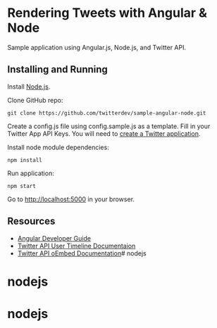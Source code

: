 Rendering Tweets with Angular & Node
===================

Sample application using Angular.js, Node.js, and Twitter API.


Installing and Running
----

Install [Node.js](http://nodejs.org/).

Clone GitHub repo:

```
git clone https://github.com/twitterdev/sample-angular-node.git
```
Create a config.js file using config.sample.js as a template. Fill in your Twitter App API Keys. You will need to [create a Twitter application](https://apps.twitter.com/).

Install node module dependencies:

```
npm install 
```

Run application:

```
npm start
```

Go to [http://localhost:5000](http://localhost:5000) in your browser.




Resources
----
- [Angular Developer Guide](https://docs.angularjs.org/guide)
- [Twitter API User Timeline Documentaion](https://dev.twitter.com/docs/api/1.1/get/statuses/user_timeline)
- [Twitter API oEmbed Documentation](https://dev.twitter.com/docs/api/1/get/statuses/oembed)# nodejs
# nodejs
# nodejs
